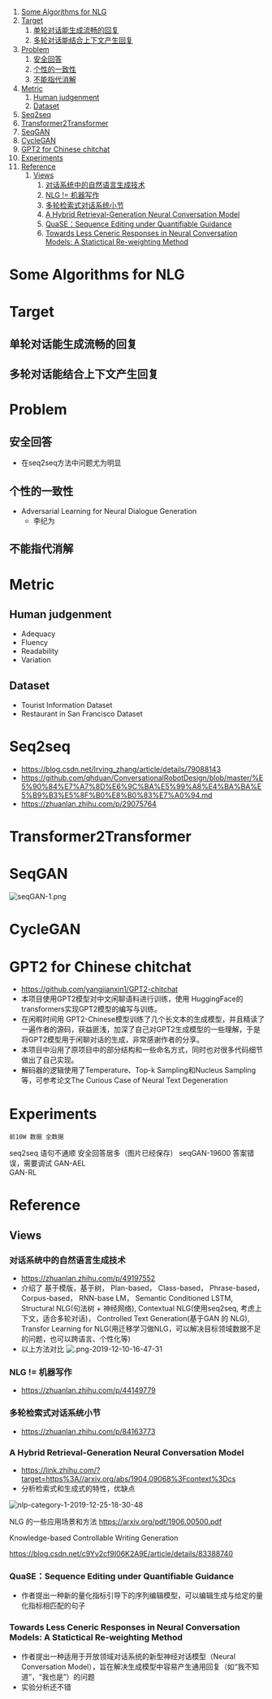 <!-- TOC -->

1. [Some Algorithms for NLG](#some-algorithms-for-nlg)
2. [Target](#target)
    1. [单轮对话能生成流畅的回复](#单轮对话能生成流畅的回复)
    2. [多轮对话能结合上下文产生回复](#多轮对话能结合上下文产生回复)
3. [Problem](#problem)
    1. [安全回答](#安全回答)
    2. [个性的一致性](#个性的一致性)
    3. [不能指代消解](#不能指代消解)
4. [Metric](#metric)
    1. [Human judgenment](#human-judgenment)
    2. [Dataset](#dataset)
5. [Seq2seq](#seq2seq)
6. [Transformer2Transformer](#transformer2transformer)
7. [SeqGAN](#seqgan)
8. [CycleGAN](#cyclegan)
9. [GPT2 for Chinese chitchat](#gpt2-for-chinese-chitchat)
10. [Experiments](#experiments)
11. [Reference](#reference)
    1. [Views](#views)
        1. [对话系统中的自然语言生成技术](#对话系统中的自然语言生成技术)
        2. [NLG != 机器写作](#nlg--机器写作)
        3. [多轮检索式对话系统小节](#多轮检索式对话系统小节)
        4. [A Hybrid Retrieval-Generation Neural Conversation Model](#a-hybrid-retrieval-generation-neural-conversation-model)
        5. [QuaSE：Sequence Editing under Quantifiable Guidance](#quasesequence-editing-under-quantifiable-guidance)
        6. [Towards Less Ceneric Responses in Neural Conversation Models: A Statictical Re-weighting Method](#towards-less-ceneric-responses-in-neural-conversation-models-a-statictical-re-weighting-method)

<!-- /TOC -->

# Some Algorithms for NLG

# Target
## 单轮对话能生成流畅的回复
## 多轮对话能结合上下文产生回复

# Problem

## 安全回答
+ 在seq2seq方法中问题尤为明显

## 个性的一致性
+ Adversarial Learning for Neural Dialogue Generation 
    + 李纪为
    
## 不能指代消解

# Metric
## Human judgenment
+ Adequacy
+ Fluency
+ Readability
+ Variation

## Dataset
+ Tourist Information Dataset
+ Restaurant in San Francisco Dataset


# Seq2seq
+ https://blog.csdn.net/Irving_zhang/article/details/79088143
+ https://github.com/qhduan/ConversationalRobotDesign/blob/master/%E5%90%84%E7%A7%8D%E6%9C%BA%E5%99%A8%E4%BA%BA%E5%B9%B3%E5%8F%B0%E8%B0%83%E7%A0%94.md
+ https://zhuanlan.zhihu.com/p/29075764

# Transformer2Transformer

# SeqGAN
![seqGAN-1.png](https://blog-picture-bed.oss-cn-beijing.aliyuncs.com/blog/upload/seqGAN-1.png)

# CycleGAN

# GPT2 for Chinese chitchat
+ https://github.com/yangjianxin1/GPT2-chitchat
+ 本项目使用GPT2模型对中文闲聊语料进行训练，使用 HuggingFace的transformers实现GPT2模型的编写与训练。
+ 在闲暇时间用 GPT2-Chinese模型训练了几个长文本的生成模型，并且精读了一遍作者的源码，获益匪浅，加深了自己对GPT2生成模型的一些理解，于是将GPT2模型用于闲聊对话的生成，非常感谢作者的分享。
+ 本项目中沿用了原项目中的部分结构和一些命名方式，同时也对很多代码细节做出了自己实现。
+ 解码器的逻辑使用了Temperature、Top-k Sampling和Nucleus Sampling等，可参考论文The Curious Case of Neural Text Degeneration


# Experiments
	前10W 数据	全数据
seq2seq	语句不通顺	安全回答居多（图片已经保存）
seqGAN-19600		答案错误，需要调试
GAN-AEL		
GAN-RL		

# Reference

## Views
### 对话系统中的自然语言生成技术
+ https://zhuanlan.zhihu.com/p/49197552
+ 介绍了 基于模版，基于树， Plan-based， Class-based， Phrase-based， Corpus-based， RNN-base LM， Semantic Conditioned LSTM, Structural NLG(句法树 + 神经网络), Contextual NLG(使用seq2seq, 考虑上下文，适合多轮对话)， Controlled Text Generation(基于GAN 的 NLG), Transfor Learning for NLG(用迁移学习做NLG，可以解决目标领域数据不足的问题，也可以跨语言、个性化等)
+ 以上方法对比
![.png-2019-12-10-16-47-31](https://blog-picture-bed.oss-cn-beijing.aliyuncs.com/blog/upload/.png-2019-12-10-16-47-31)

### NLG != 机器写作
+ https://zhuanlan.zhihu.com/p/44149779

### 多轮检索式对话系统小节
+ https://zhuanlan.zhihu.com/p/84163773

### A Hybrid Retrieval-Generation Neural Conversation Model 
+ https://link.zhihu.com/?target=https%3A//arxiv.org/abs/1904.09068%3Fcontext%3Dcs
+ 分析检索式和生成式的特性，优缺点



![nlp-category-1-2019-12-25-18-30-48](https://blog-picture-bed.oss-cn-beijing.aliyuncs.com/blog/upload/nlp-category-1-2019-12-25-18-30-48)

NLG 的一些应用场景和方法
https://arxiv.org/pdf/1906.00500.pdf

Knowledge-based Controllable Writing Generation

https://blog.csdn.net/c9Yv2cf9I06K2A9E/article/details/83388740

### QuaSE：Sequence Editing under Quantifiable Guidance
+ 作者提出一种新的量化指标引导下的序列编辑模型，可以编辑生成与给定的量化指标相匹配的句子

### Towards Less Ceneric Responses in Neural Conversation Models: A Statictical Re-weighting Method
+ 作者提出一种适用于开放领域对话系统的新型神经对话模型（Neural Conversation Model），旨在解决生成模型中容易产生通用回复（如“我不知道”，“我也是”）的问题
+ 实验分析还不错